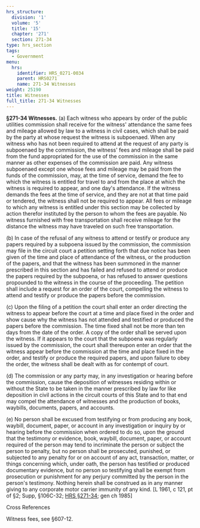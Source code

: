 ```yaml
---
hrs_structure:
  division: '1'
  volume: '5'
  title: '15'
  chapter: '271'
  section: 271-34
type: hrs_section
tags:
  - Government
menu:
  hrs:
    identifier: HRS_0271-0034
    parent: HRS0271
    name: 271-34 Witnesses
weight: 25190
title: Witnesses
full_title: 271-34 Witnesses
---
```

**§271-34 Witnesses.** (a) Each witness who appears by order of the public utilities commission shall receive for the witness' attendance the same fees and mileage allowed by law to a witness in civil cases, which shall be paid by the party at whose request the witness is subpoenaed. When any witness who has not been required to attend at the request of any party is subpoenaed by the commission, the witness' fees and mileage shall be paid from the fund appropriated for the use of the commission in the same manner as other expenses of the commission are paid. Any witness subpoenaed except one whose fees and mileage may be paid from the funds of the commission, may, at the time of service, demand the fee to which the witness is entitled for travel to and from the place at which the witness is required to appear, and one day's attendance. If the witness demands the fees at the time of service, and they are not at that time paid or tendered, the witness shall not be required to appear. All fees or mileage to which any witness is entitled under this section may be collected by action therefor instituted by the person to whom the fees are payable. No witness furnished with free transportation shall receive mileage for the distance the witness may have traveled on such free transportation.

(b) In case of the refusal of any witness to attend or testify or produce any papers required by a subpoena issued by the commission, the commission may file in the circuit court a petition setting forth that due notice has been given of the time and place of attendance of the witness, or the production of the papers, and that the witness has been summoned in the manner prescribed in this section and has failed and refused to attend or produce the papers required by the subpoena, or has refused to answer questions propounded to the witness in the course of the proceeding. The petition shall include a request for an order of the court, compelling the witness to attend and testify or produce the papers before the commission.

(c) Upon the filing of a petition the court shall enter an order directing the witness to appear before the court at a time and place fixed in the order and show cause why the witness has not attended and testified or produced the papers before the commission. The time fixed shall not be more than ten days from the date of the order. A copy of the order shall be served upon the witness. If it appears to the court that the subpoena was regularly issued by the commission, the court shall thereupon enter an order that the witness appear before the commission at the time and place fixed in the order, and testify or produce the required papers, and upon failure to obey the order, the witness shall be dealt with as for contempt of court.

(d) The commission or any party may, in any investigation or hearing before the commission, cause the deposition of witnesses residing within or without the State to be taken in the manner prescribed by law for like deposition in civil actions in the circuit courts of this State and to that end may compel the attendance of witnesses and the production of books, waybills, documents, papers, and accounts.

(e) No person shall be excused from testifying or from producing any book, waybill, document, paper, or account in any investigation or inquiry by or hearing before the commission when ordered to do so, upon the ground that the testimony or evidence, book, waybill, document, paper, or account required of the person may tend to incriminate the person or subject the person to penalty, but no person shall be prosecuted, punished, or subjected to any penalty for or on account of any act, transaction, matter, or things concerning which, under oath, the person has testified or produced documentary evidence, but no person so testifying shall be exempt from prosecution or punishment for any perjury committed by the person in the person's testimony. Nothing herein shall be construed as in any manner giving to any corporate motor carrier immunity of any kind. [L 1961, c 121, pt of §2; Supp, §106C-32; [HRS §271-34](/title-15/chapter-271/section-271-34/); gen ch 1985]

Cross References

Witness fees, see §607-12.